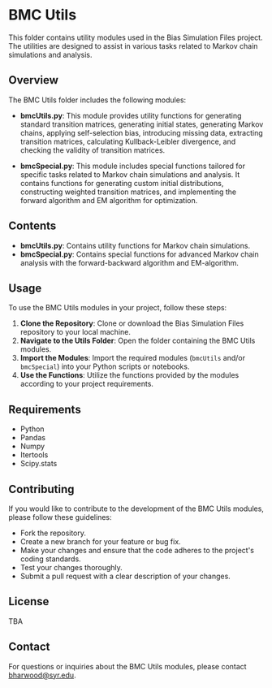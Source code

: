# BMC Utils

This folder contains utility modules used in the Bias Simulation Files project. The utilities are designed to assist in various tasks related to Markov chain simulations and analysis.

## Overview

The BMC Utils folder includes the following modules:

- **bmcUtils.py**: This module provides utility functions for generating standard transition matrices, generating initial states, generating Markov chains, applying self-selection bias, introducing missing data, extracting transition matrices, calculating Kullback-Leibler divergence, and checking the validity of transition matrices.

- **bmcSpecial.py**: This module includes special functions tailored for specific tasks related to Markov chain simulations and analysis. It contains functions for generating custom initial distributions, constructing weighted transition matrices, and implementing the forward algorithm and EM algorithm for optimization.

## Contents

- **bmcUtils.py**: Contains utility functions for Markov chain simulations.
- **bmcSpecial.py**: Contains special functions for advanced Markov chain analysis with the forward-backward algorithm and EM-algorithm.

## Usage

To use the BMC Utils modules in your project, follow these steps:

1. **Clone the Repository**: Clone or download the Bias Simulation Files repository to your local machine.
2. **Navigate to the Utils Folder**: Open the folder containing the BMC Utils modules.
3. **Import the Modules**: Import the required modules (`bmcUtils` and/or `bmcSpecial`) into your Python scripts or notebooks.
4. **Use the Functions**: Utilize the functions provided by the modules according to your project requirements.

## Requirements

- Python
- Pandas
- Numpy
- Itertools
- Scipy.stats

## Contributing

If you would like to contribute to the development of the BMC Utils modules, please follow these guidelines:

- Fork the repository.
- Create a new branch for your feature or bug fix.
- Make your changes and ensure that the code adheres to the project's coding standards.
- Test your changes thoroughly.
- Submit a pull request with a clear description of your changes.

## License

TBA

## Contact

For questions or inquiries about the BMC Utils modules, please contact bharwood@syr.edu.
